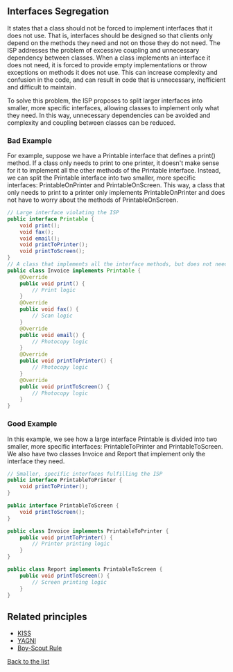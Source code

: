 ## Interfaces Segregation

It states that a class should not be forced to implement interfaces that it does not use. That is, interfaces should be designed so that clients only depend on the methods they need and not on those they do not need.
The ISP addresses the problem of excessive coupling and unnecessary dependency between classes. When a class implements an interface it does not need, it is forced to provide empty implementations or throw exceptions on methods it does not use. This can increase complexity and confusion in the code, and can result in code that is unnecessary, inefficient and difficult to maintain.

To solve this problem, the ISP proposes to split larger interfaces into smaller, more specific interfaces, allowing classes to implement only what they need. In this way, unnecessary dependencies can be avoided and complexity and coupling between classes can be reduced.

### Bad Example
For example, suppose we have a Printable interface that defines a print() method. If a class only needs to print to one printer, it doesn't make sense for it to implement all the other methods of the Printable interface. Instead, we can split the Printable interface into two smaller, more specific interfaces: PrintableOnPrinter and PrintableOnScreen. This way, a class that only needs to print to a printer only implements PrintableOnPrinter and does not have to worry about the methods of PrintableOnScreen.
``` java
// Large interface violating the ISP
public interface Printable {
    void print();
    void fax();
    void email();
    void printToPrinter();
    void printToScreen();
}
// A class that implements all the interface methods, but does not need to photocopy
public class Invoice implements Printable {
    @Override
    public void print() {
        // Print logic
    }
    @Override
    public void fax() {
        // Scan logic
    }
    @Override
    public void email() {
        // Photocopy logic
    }
    @Override
    public void printToPrinter() {
        // Photocopy logic
    }
    @Override
    public void printToScreen() {
        // Photocopy logic
    }
}
```

### Good Example
In this example, we see how a large interface Printable is divided into two smaller, more specific interfaces: PrintableToPrinter and PrintableToScreen. We also have two classes Invoice and Report that implement only the interface they need.

```java
// Smaller, specific interfaces fulfilling the ISP
public interface PrintableToPrinter {
    void printToPrinter();
}

public interface PrintableToScreen {
    void printToScreen();
}

public class Invoice implements PrintableToPrinter {
    public void printToPrinter() {
        // Printer printing logic
    }
}

public class Report implements PrintableToScreen {
    public void printToScreen() {
        // Screen printing logic
    }
}
```

## Related principles
- [KISS](../general/kiss.md)
- [YAGNI](../general/yagni.md)
- [Boy-Scout Rule](../general/boyscoutrule.md)

[Back to the list](./README.md)